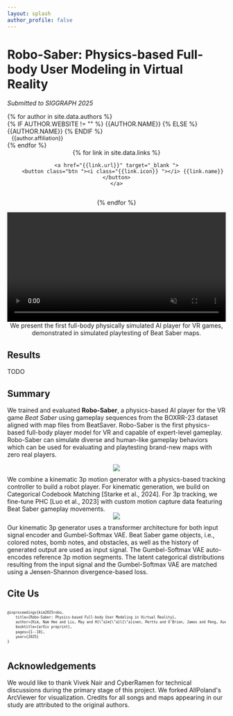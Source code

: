 ```yaml
---
layout: splash
author_profile: false
---
```


# Robo-Saber: Physics-based Full-body User Modeling in Virtual Reality

_Submitted to SIGGRAPH 2025_

<style>
div {
    /* border: 1px solid black; */
}

div.author {
    display: flex;
    flex-wrap: wrap;
    align-items: center;
}

div.affiliation {
    padding-left: 10px;
    font-size: 0.8rem;
    vertical-align: middle;
}

/* @media (min-width:320px) {
div.name {
    text-transform: uppercase;
    width: 100%;
}
} */

@media (min-width:600px) {
div.name {
    text-transform: uppercase;
    /* margin-right: auto; */
}
}

span.affiliation {
    size: 1px;
}
p.author {
    margin: 5px 0
}

div.teaser {
    overflow: hidden;
    align: center;
    text-align: center;
    padding-bottom: 10px;
    padding-top: 10px;
}

img.teaser {
    overflow: hidden;
    object-fit: cover;
    width:40%;
    min-width: 300px;
    /* min-height: 200px; */
    margin-top:-50px;
    margin-bottom: -50px;
    /* margin-left: auto;
    margin-right: auto; */
}

a {
  text-decoration: none;
}

ul.authors.links li {
	margin-top: 0.8rem;
	padding: 0 0.1rem;
}

/* Style buttons */
.btn {
	background-color: rgb(70, 139, 250);; /* Blue background */
	border: none; /* Remove borders */
	color: white; /* White text */
	padding: 8px 12px; /* Some padding */
	font-size: 14px; /* Set a font size */
	cursor: pointer; /* Mouse pointer on hover */
	border-radius: 18px;
}
  
  /* Darker background on mouse-over */
.btn:hover {
	background-color: rgb(70, 139, 250);;
        /* Blue background */
}

div.links {
    display: flex;
    flex-wrap: wrap;
    align-items: center;
    text-align: center;
    justify-content:center;
}

div.youtube {
    width: 80%;
    min-width: 320px;
    margin: auto;
    display: flex;
    flex-wrap: wrap;
    align-items: center;
    text-align: center;
    justify-content:center;
}

div.video {
    width: 100%;
    min-width: 320px;
    margin: auto;
    display: flex;
    flex-wrap: wrap;
    align-items: center;
    text-align: center;
    justify-content:center;
}


</style>

<div class="authors">
{% for author in site.data.authors %}

<div class="author">
<div class="name">
{% if author.website != "" %}
<a href="{{author.website}}">{{author.name}}</a>
{% else %}
{{author.name}}
{% endif %}
</div>
<div class="affiliation">{{author.affiliation}}</div>
</div>
{% endfor %}

<div class="links">
{% for link in site.data.links %}

    <a href="{{link.url}}" target="_blank ">
        <button class="btn "><i class="{{link.icon}} "></i> {{link.name}}</button>
    </a>

{% endfor %}

</div>

<div class="video">
<video width="100%" controls autoplay loop muted>
    <source src="https://users.aalto.fi/~kimn1/robo-saber/videos/1ad3b_comp.mp4" type="video/mp4">
</video>
We present the first full-body physically simulated AI player for VR games, demonstrated in simulated playtesting of Beat Saber maps.
</div>
</div>

## Results

TODO

## Summary

We trained and evaluated **Robo-Saber**, a physics-based AI player for the VR game _Beat Saber_ using gameplay sequences from the BOXRR-23 dataset aligned with map files from BeatSaver. Robo-Saber is the first physics-based full-body player model for VR and capable of expert-level gameplay. Robo-Saber can simulate diverse and human-like gameplay behaviors which can be used for evaluating and playtesting brand-new maps with zero real players.

<!-- ## Abstract

The use of physics-based character controllers has emerged as a general-purpose approach for modeling embodied interaction such as virtual reality (VR) games. A key promise here is that VR designers can conveniently test and optimize their creations in silico, using AI playtesting to augment the time-consuming and expensive traditional user testing. However, models thus far have been limited to simple interaction tasks and to partial body models, such as a single arm. To tackle this limitation, we present Robo-Saber, the first physics-based full-body VR user simulation model capable of playing Beat Saber, a popular VR game that requires complex and spatio-temporally precise full-body movements. Our technical solution combines 1) a custom kinematic generative model for the three-point (3p) position and orientation movements of the VR headset and hand trackers and 2) a finetuned 3p tracking controller for reconstructing the movements of the player’s body in a physically plausible manner. By training our model on the large BOXRR-23 dataset, our system is able to exhibit human-like gameplay behavior that generalizes to new game maps. We validate the embodied player model’s simulated behaviors by 1) comparing the model’s gameplay capability to human players, and 2) predicting the human scores of Beat Saber maps not included in the training data, which demonstrates the model’s utility for user modeling. Our results suggest that Robo-Saber could assist the designers of novel Beat Saber maps. Our combination of 3p kinematic generation and full-body physics-based tracking should also be applicable for modeling VR scenarios beyond Beat Saber. -->

<style>
div.figure {
    width: 100%;
    margin-left: auto;
    margin-right: auto;
    align: center;
    text-align: center;
    padding-bottom: 10px;
}
</style>

<div class="figure">
<img src="{{'/assets/images/BeatyFigs-v7.png' | relative_url }}"/>
</div>
<div>
We combine a kinematic 3p motion generator with a physics-based tracking controller to build a robot player. For kinematic generation, we build on Categorical Codebook Matching [Starke et al., 2024]. For 3p tracking, we fine-tune PHC [Luo et al., 2023] with custom motion capture data featuring Beat Saber gameplay movements.
</div>

<div class="figure">
<img src="{{'/assets/images/ccm-v1.png' | relative_url }}"/>
</div>
<div>
Our kinematic 3p generator uses a transformer architecture for both input signal encoder and Gumbel-Softmax VAE. Beat Saber game objects, i.e., colored notes, bomb notes, and obstacles, as well as the history of generated output are used as input signal. The Gumbel-Softmax VAE auto-encodes reference 3p motion segments. The latent categorical distributions resulting from the input signal and the Gumbel-Softmax VAE are matched using a Jensen-Shannon divergence-based loss.
</div>

## Cite Us

<div style="display: flex;">
<pre style="line-height: 1.4; overflow: auto; font-size: 0.5rem; ">
@inproceedings{kim2025robo,
    title={Robo-Saber: Physics-based Full-body User Modeling in Virtual Reality},
    author={Kim, Nam Hee and Liu, May and H{\"a}m{\"a}l{\"a}inen, Perttu and O'Brien, James and Peng, Xue Bin},
    booktitle={arXiv preprint},
    pages={1--10},
    year={2025}
}
</pre>
</div>

## Acknowledgements

We would like to thank Vivek Nair and CyberRamen for technical discussions during the primary stage of this project. We forked AllPoland's ArcViewer for visualization. Credits for all songs and maps appearing in our study are attributed to the original authors.
